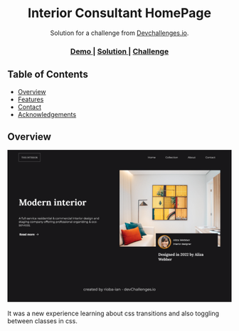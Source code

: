 <!-- Please update value in the {}  -->

<h1 align="center">Interior Consultant HomePage</h1>

<div align="center">
   Solution for a challenge from  <a href="http://devchallenges.io" target="_blank">Devchallenges.io</a>.
</div>

<div align="center">
  <h3>
    <a href="https://interior-consultant-1f81ee.netlify.app/">
      Demo
    </a>
    <span> | </span>
    <a href="https://devchallenges.io/solutions/AadatZssLAX0joC8edmg">
      Solution
    </a>
    <span> | </span>
    <a href="https://devchallenges.io/challenges/Jymh2b2FyebRTUljkNcb">
      Challenge
    </a>
  </h3>
</div>


## Table of Contents

- [Overview](#overview)
- [Features](#features)
- [Contact](#contact)
- [Acknowledgements](#acknowledgements)


## Overview

![screenshot](./Screenshot%202022-12-22%20at%2020-07-33%20Devchallenges.png)

It was a new experience learning about css transitions and also toggling between classes in css. 



